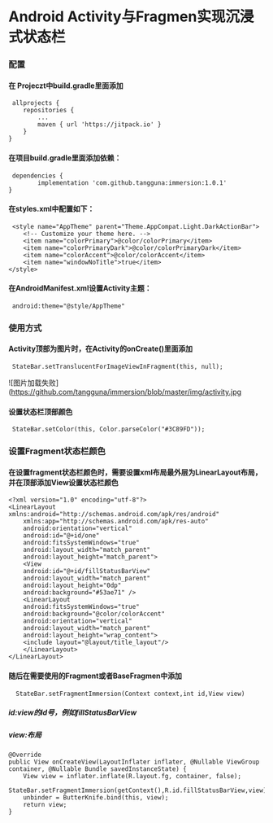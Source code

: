 # Android Activity与Fragmen实现沉浸式状态栏
### 配置
#### 在 Projeczt中build.gradle里面添加
     allprojects {
	  	repositories {
	  		...
		  	maven { url 'https://jitpack.io' }
	  	}
  	}
#### 在项目build.gradle里面添加依赖：
     dependencies {
	        implementation 'com.github.tangguna:immersion:1.0.1'
   	}
	
#### 在styles.xml中配置如下：
     <style name="AppTheme" parent="Theme.AppCompat.Light.DarkActionBar">
        <!-- Customize your theme here. -->
        <item name="colorPrimary">@color/colorPrimary</item>
        <item name="colorPrimaryDark">@color/colorPrimaryDark</item>
        <item name="colorAccent">@color/colorAccent</item>
        <item name="windowNoTitle">true</item>
    </style>

#### 在AndroidManifest.xml设置Activity主题：
     android:theme="@style/AppTheme"
     
### 使用方式
#### Activity顶部为图片时，在Activity的onCreate()里面添加
     StateBar.setTranslucentForImageViewInFragment(this, null);
   
![图片加载失败](https://github.com/tangguna/immersion/blob/master/img/activity.jpg

#### 设置状态栏顶部颜色
     StateBar.setColor(this, Color.parseColor("#3C89FD"));
     
   
### 设置Fragment状态栏颜色
#### 在设置fragment状态栏颜色时，需要设置xml布局最外层为LinearLayout布局，并在顶部添加View设置状态栏颜色
    <?xml version="1.0" encoding="utf-8"?>
	<LinearLayout xmlns:android="http://schemas.android.com/apk/res/android"
	    xmlns:app="http://schemas.android.com/apk/res-auto"
	    android:orientation="vertical"
	    android:id="@+id/one"
	    android:fitsSystemWindows="true"
	    android:layout_width="match_parent"
	    android:layout_height="match_parent">
	    <View
		android:id="@+id/fillStatusBarView"
		android:layout_width="match_parent"
		android:layout_height="0dp"
		android:background="#53ae71" />
	    <LinearLayout
		android:fitsSystemWindows="true"
		android:background="@color/colorAccent"
		android:orientation="vertical"
		android:layout_width="match_parent"
		android:layout_height="wrap_content">
		<include layout="@layout/title_layout"/>
	    </LinearLayout>
	</LinearLayout>

#### 随后在需要使用的Fragment或者BaseFragmen中添加
      StateBar.setFragmentImmersion(Context context,int id,View view)
##### id:view的id号，例如fillStatusBarView
##### view:布局
    @Override
    public View onCreateView(LayoutInflater inflater, @Nullable ViewGroup container, @Nullable Bundle savedInstanceState) {
        View view = inflater.inflate(R.layout.fg, container, false);
        StateBar.setFragmentImmersion(getContext(),R.id.fillStatusBarView,view)
        unbinder = ButterKnife.bind(this, view);
        return view;
    }
